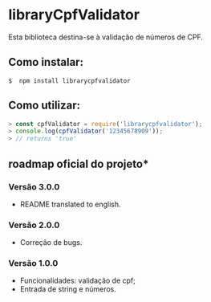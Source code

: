 # libraryCpfValidator
Esta biblioteca destina-se à validação de números de CPF.

## Como instalar:

```
$  npm install librarycpfvalidator
```

## Como utilizar:

```javascript
> const cpfValidator = require('librarycpfvalidator');
> console.log(cpfValidator('12345678909'));
> // returns 'true'
```

## roadmap oficial do projeto*

### Versão 3.0.0

* README translated to english.

### Versão 2.0.0

* Correção de bugs.

### Versão 1.0.0

* Funcionalidades: validação de cpf;
* Entrada de string e números.
